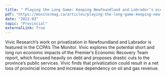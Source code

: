 ```yaml
---
title: " Playing the Long Game: Keeping Newfoundland and Labrador’s economy diverse and sustainable"
pdf: "https://monitormag.ca/articles/playing-the-long-game-keeping-newfoundland-and-labradors-economy-diverse-and-sustainable/"
date: "2022-03"
topic: "Provincial"
externalLink: True
---
```


Vivic Research’s work on privatization in Newfoundland and Labrador is featured in the CCPA’s The Monitor. Vivic explores the potential short and long run economic impacts of the Premier’s Economic Recovery Team report, which focused heavily on debt and proposes drastic cuts to the province’s public services. Vivic finds that privatization could result in a net loss of provincial income and increase dependency on oil and gas revenue.
